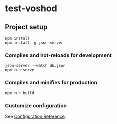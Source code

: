 # test-voshod

## Project setup
```
npm install
npm install -g json-server
```

### Compiles and hot-reloads for development
```
json-server --watch db.json
npm run serve
```

### Compiles and minifies for production
```
npm run build
```

### Customize configuration
See [Configuration Reference](https://cli.vuejs.org/config/).
